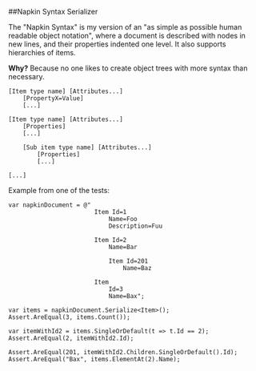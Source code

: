 ##Napkin Syntax Serializer

The "Napkin Syntax" is my version of an "as simple as possible human readable object notation", where a document is described
with nodes in new lines, and their properties indented one level. It also supports hierarchies of items.

**Why?**
Because no one likes to create object trees with more syntax than necessary.

	[Item type name] [Attributes...]
		[PropertyX=Value]
		[...]

	[Item type name] [Attributes...]
		[Properties]
		[...]

		[Sub item type name] [Attributes...]
			[Properties]
			[...]

	[...]


Example from one of the tests:
	
	var napkinDocument = @"
                            Item Id=1
                                Name=Foo
                                Description=Fuu

                            Item Id=2
                                Name=Bar

                                Item Id=201
                                    Name=Baz

                            Item
                                Id=3
                                Name=Bax";

    var items = napkinDocument.Serialize<Item>();
    Assert.AreEqual(3, items.Count());

    var itemWithId2 = items.SingleOrDefault(t => t.Id == 2);
    Assert.AreEqual(2, itemWithId2.Id);

    Assert.AreEqual(201, itemWithId2.Children.SingleOrDefault().Id);
    Assert.AreEqual("Bax", items.ElementAt(2).Name);